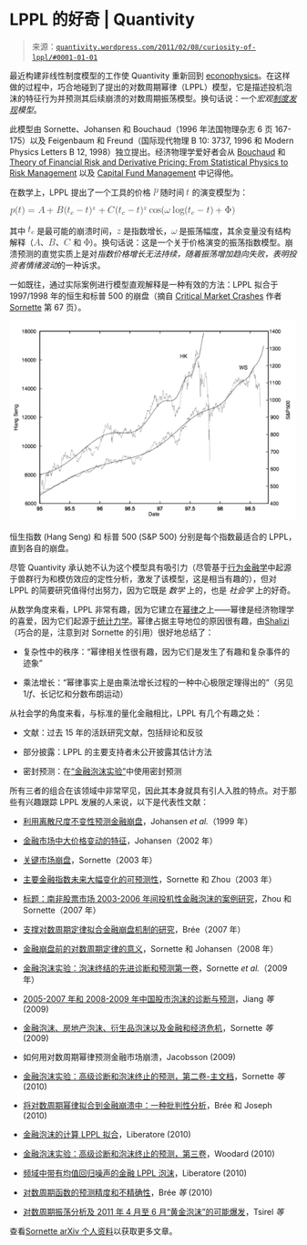 <!--yml

category: 未分类

日期：2024-05-18 13:43:29

-->

# LPPL 的好奇 | Quantivity

> 来源：[`quantivity.wordpress.com/2011/02/08/curiosity-of-lppl/#0001-01-01`](https://quantivity.wordpress.com/2011/02/08/curiosity-of-lppl/#0001-01-01)

最近构建非线性制度模型的工作使 Quantivity 重新回到 [econophysics](http://en.wikipedia.org/wiki/Econophysics)。在这样做的过程中，巧合地碰到了提出的对数周期幂律（LPPL）模型，它是描述投机泡沫的特征行为并预测其后续崩溃的对数周期振荡模型。换句话说：一个*宏观[制度发现](https://quantivity.wordpress.com/2010/02/15/regime-discovery/)模型*。

此模型由 Sornette、Johansen 和 Bouchaud（1996 年法国物理杂志 6 页 167-175）以及 Feigenbaum 和 Freund（国际现代物理 B 10: 3737, 1996 和 Modern Physics Letters B 12, 1998）独立提出。经济物理学爱好者会从 [Bouchaud](http://en.wikipedia.org/wiki/Jean-Philippe_Bouchaud) 和 [Theory of Financial Risk and Derivative Pricing: From Statistical Physics to Risk Management](http://books.google.com/books?id=4IBjPwAACAAJ) 以及 [Capital Fund Management](http://www.cfm.fr) 中记得他。

在数学上，LPPL 提出了一个工具的价格 ![p](img/0637d44f45a1263682eb89f795e2890c.png) 随时间 ![t](img/867074ff782cf54112401c2854672245.png) 的演变模型为：

![p(t) = A + B ( t_{c} - t )^{z} + C ( t_{c} - t)^{z} \cos (\omega \log ( t_{c} - t ) + \Phi ) ](img/6dc50aa659948748151c962df08eaa17.png)

其中 ![t_{c}](img/8751911eaa74ae71bb103ca362a01c6a.png) 是最可能的崩溃时间，![z](img/8ea491c0e0a3826e9aef3ad418844843.png) 是指数增长，![\omega](img/db1b9ae840e31104f580c666f80c070e.png) 是振荡幅度，其余变量没有结构解释（![A](img/97df2bf7045f7082addf94e412113d2a.png)、![B](img/ab996e403e502a251f67bad9d08029aa.png)、![C](img/e5cf91abc25ecaf404555860373f6acc.png) 和 ![Phi](img/0508bfc5aaee3abbe4b52448a2c9555a.png)）。换句话说：这是一个关于价格演变的振荡指数模型。崩溃预测的直觉实质上是对*指数价格增长无法持续，随着振荡增加趋向失败，表明投资者情绪波动*的一种诉求。

一如既往，通过实际案例进行模型直观解释是一种有效的方法：LPPL 拟合于 1997/1998 年的恒生和标普 500 的崩盘（摘自 [Critical Market Crashes](http://arxiv.org/abs/condmat/0301543) 作者 [Sornette](http://www.er.ethz.ch/people/sornette) 第 67 页）。

![LPPL 拟合](img/36f39121ea12ed2edd673afb7cdd1304.png "LPPL 拟合")

恒生指数 (Hang Seng) 和 标普 500 (S&P 500) 分别是每个指数最适合的 LPPL，直到各自的崩盘。

尽管 Quantivity 承认她不认为这个模型具有吸引力（尽管基于[行为金融学](http://en.wikipedia.org/wiki/Behavioral_economics)中起源于兽群行为和模仿效应的定性分析，激发了该模型，这是相当有趣的），但对 LPPL 的简要研究值得付出努力，因为它既是 *数学* 上的，也是 *社会学* 上的好奇。

从数学角度来看，LPPL 非常有趣，因为它建立在[幂律](http://en.wikipedia.org/wiki/Power_law)之上——幂律是经济物理学的喜爱，因为它们起源于[统计力学](http://en.wikipedia.org/wiki/Statistical_mechanics)。幂律占据主导地位的原因很有趣，由[Shalizi](http://cscs.umich.edu/~crshalizi/notabene/power-laws.html)（巧合的是，注意到对 Sornette 的引用）很好地总结了：

+   复杂性中的秩序：“幂律相关性很有趣，因为它们是发生了有趣和复杂事件的迹象”

+   乘法增长：“幂律事实上是由乘法增长过程的一种中心极限定理得出的”（另见 1/*f*、长记忆和分数布朗运动）

从社会学的角度来看，与标准的量化金融相比，LPPL 有几个有趣之处：

+   文献：过去 15 年的活跃研究文献，包括辩论和反驳

+   部分披露：LPPL 的主要支持者未公开披露其估计方法

+   密封预测：在[“金融泡沫实验”](http://www.ethlife.ethz.ch/archive_articles/100503_prognosenexperiment_nsn/index_EN)中使用密封预测

所有三者的组合在该领域中非常罕见，因此其本身就具有引人入胜的特点。对于那些有兴趣跟踪 LPPL 发展的人来说，以下是代表性文献：

+   [利用离散尺度不变性预测金融崩盘](http://arxiv.org/abs/cond-mat/9903321)，Johansen *et al.*（1999 年）

+   [金融市场中大价格变动的特征](http://arxiv.org/abs/cond-mat/0210574)，Johansen（2002 年）

+   [关键市场崩盘](http://arxiv.org/abs/condmat/0301543)，Sornette（2003 年）

+   [主要金融指数未来大幅变化的可预测性](http://arxiv.org/abs/condmat/0304601)，Sornette 和 Zhou（2003 年）

+   [标题：南非股票市场 2003-2006 年间投机性金融泡沫的案例研究](http://arxiv.org/abs/physics/0701171)，Zhou 和 Sornette（2007 年）

+   [支撑对数周期定律拟合金融崩盘机制的研究](http://www.unifr.ch/econophysics/symposium/talks07/FR07%20-%20David%20Bree.pdf)，Brée（2007 年）

+   [金融崩盘前的对数周期定律的意义](http://arxiv.org/abs/cond-mat/0106520)，Sornette 和 Johansen（2008 年）

+   [金融泡沫实验：泡沫终结的先进诊断和预测第一卷](http://arxiv.org/abs/0911.0454)，Sornette *et al.*（2009 年）

+   [2005-2007 年和 2008-2009 年中国股市泡沫的诊断与预测](http://arxiv.org/abs/0909.1007)，Jiang *等* (2009)

+   [金融泡沫、房地产泡沫、衍生品泡沫以及金融和经济危机](http://arxiv.org/abs/0905.0220)，Sornette *等* (2009)

+   如何用对数周期幂律预测金融市场崩溃，Jacobsson (2009)

+   [金融泡沫实验：高级诊断和泡沫终止的预测，第二卷-主文档](http://arxiv.org/abs/1005.5675)，Sornette *等* (2010)

+   [将对数周期幂律拟合到金融崩溃中：一种批判性分析](http://arxiv.org/abs/1002.1010)，Brée 和 Joseph (2010)

+   [金融泡沫的计算 LPPL 拟合](http://arxiv.org/abs/1003.2920)，Liberatore (2010)

+   [金融泡沫实验：高级诊断和泡沫终止的预测，第三卷](http://arxiv.org/abs/1011.2882)，Woodard (2010)

+   [频域中带有均值回归噪声的金融 LPPL 泡沫](http://arxiv.org/abs/1009.4835)，Liberatore (2010)

+   [对数周期函数的预测精度和不精确性](http://www.unifr.ch/econophysics/paper/download/id/1006.2010/format/pdf)，Brée *等* (2010)

+   [对数周期振荡分析及 2011 年 4 月至 6 月“黄金泡沫”的可能爆发](http://www.unifr.ch/econophysics/paper/download/id/1012.4118/format/pdf)，Tsirel *等*

查看[Sornette arXiv 个人资料](http://arxiv.org/find/q-fin/1/au:+Sornette_D/0/1/0/all/0/1)以获取更多文章。
